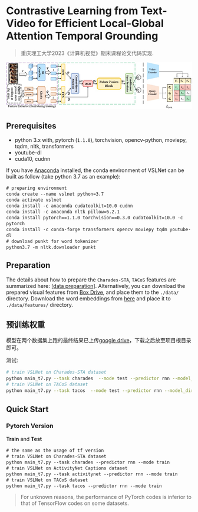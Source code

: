 # Contrastive Learning from Text-Video for Efficient Local-Global Attention Temporal Grounding
> 重庆理工大学2023《计算机视觉》期末课程论文代码实现.

![overview](/figures/overview.jpg)

## Prerequisites
- python 3.x with, pytorch (`1.1.0`), torchvision, opencv-python, moviepy, tqdm, nltk, 
  transformers
- youtube-dl
- cuda10, cudnn

If you have [Anaconda](https://www.anaconda.com/distribution/) installed, the conda environment of VSLNet can be built 
as follow (take python 3.7 as an example):
```shell script
# preparing environment
conda create --name vslnet python=3.7
conda activate vslnet
conda install -c anaconda cudatoolkit=10.0 cudnn
conda install -c anaconda nltk pillow=6.2.1
conda install pytorch==1.1.0 torchvision==0.3.0 cudatoolkit=10.0 -c pytorch
conda install -c conda-forge transformers opencv moviepy tqdm youtube-dl
# download punkt for word tokenizer
python3.7 -m nltk.downloader punkt
```

## Preparation
The details about how to prepare the `Charades-STA`, `TACoS` features are summarized 
here: [[data preparation]](/prepare). Alternatively, you can download the prepared visual features from 
[Box Drive](https://app.box.com/s/h0sxa5klco6qve5ahnz50ly2nksmuedw), and place them to the `./data/` directory.
Download the word embeddings from [here](http://nlp.stanford.edu/data/glove.840B.300d.zip) and place it to 
`./data/features/` directory.

## 预训练权重

模型在两个数据集上跑的最终结果已上传[google drive](https://drive.google.com/file/d/1MXAmPYmJi9J5cSatF7fAeUd5HnavU8W5/view?usp=sharing)，下载之后放至项目根目录即可。

测试:
```bash
# train VSLNet on Charades-STA dataset
python main_t7.py --task charades  --mode test --predictor rnn --model_dir pretrained_models
# train VSLNet on TACoS dataset
python main_t7.py --task tacos  --mode test --predictor rnn --model_dir pretrained_models
```

## Quick Start
### Pytorch Version
**Train** and **Test**
```shell script
# the same as the usage of tf version
# train VSLNet on Charades-STA dataset
python main_t7.py --task charades --predictor rnn --mode train
# train VSLNet on ActivityNet Captions dataset
python main_t7.py --task activitynet --predictor rnn --mode train
# train VSLNet on TACoS dataset
python main_t7.py --task tacos --predictor rnn --mode train
```
> For unknown reasons, the performance of PyTorch codes is inferior to that of TensorFlow codes on some datasets.
